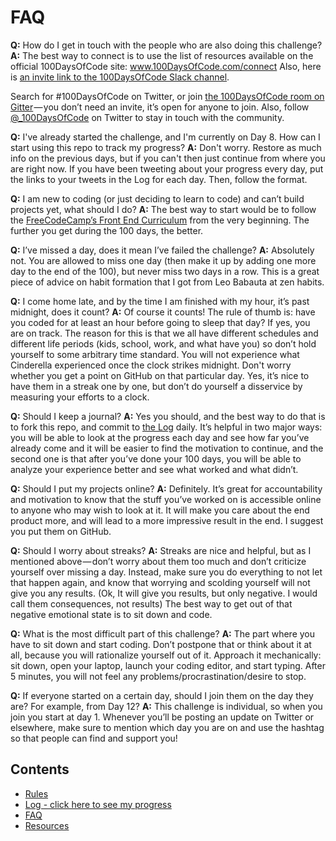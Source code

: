 # FAQ

**Q:** How do I get in touch with the people who are also doing this challenge?
**A:** The best way to connect is to use the list of resources available on the official 100DaysOfCode site:
www.100DaysOfCode.com/connect
Also, here is [an invite link to the 100DaysOfCode Slack channel](https://join.slack.com/t/100xcode/shared_invite/zt-gaxsv2fp-N8ORl8wxsOF3rHaXgavMLA).

Search for #100DaysOfCode on Twitter, or join [the 100DaysOfCode room on Gitter](https://gitter.im/Kallaway/100DaysOfCode) — you don’t need an invite, it’s open for anyone to join. Also, follow [@_100DaysOfCode](https://twitter.com/_100DaysOfCode) on Twitter to stay in touch with the community.

**Q:** I've already started the challenge, and I'm currently on Day 8. How can I start using this repo to track my progress?
**A:** Don't worry. Restore as much info on the previous days, but if you can't then just continue from where you are right now. If you have been tweeting about your progress every day, put the links to your tweets in the Log for each day. Then, follow the format.

**Q:** I am new to coding (or just deciding to learn to code) and can’t build projects yet, what should I do?
**A:** The best way to start would be to follow the [FreeCodeCamp’s Front End Curriculum](https://www.freecodecamp.com/) from the very beginning. The further you get during the 100 days, the better.

**Q:** I’ve missed a day, does it mean I’ve failed the challenge?
**A:** Absolutely not. You are allowed to miss one day (then make it up by adding one more day to the end of the 100), but never miss two days in a row. This is a great piece of advice on habit formation that I got from Leo Babauta at zen habits.

**Q:** I come home late, and by the time I am finished with my hour, it’s past midnight, does it count?
**A:** Of course it counts! The rule of thumb is: have you coded for at least an hour before going to sleep that day? If yes, you are on track.
The reason for this is that we all have different schedules and different life periods (kids, school, work, and what have you) so don’t hold yourself to some arbitrary time standard. You will not experience what Cinderella experienced once the clock strikes midnight.
Don't worry whether you get a point on GitHub on that particular day. Yes, it’s nice to have them in a streak one by one, but don’t do yourself a disservice by measuring your efforts to a clock.

**Q:** Should I keep a journal?
**A:** Yes you should, and the best way to do that is to fork this repo, and commit to [the Log](r1-log.md) daily. It’s helpful in two major ways: you will be able to look at the progress each day and see how far you’ve already come and it will be easier to find the motivation to continue, and the second one is that after you’ve done your 100 days, you will be able to analyze your experience better and see what worked and what didn’t.

**Q:** Should I put my projects online?
**A:** Definitely. It’s great for accountability and motivation to know that the stuff you’ve worked on is accessible online to anyone who may wish to look at it. It will make you care about the end product more, and will lead to a more impressive result in the end. I suggest you put them on GitHub.

**Q:** Should I worry about streaks?
**A:** Streaks are nice and helpful, but as I mentioned above — don’t worry about them too much and don’t criticize yourself over missing a day. Instead, make sure you do everything to not let that happen again, and know that worrying and scolding yourself will not give you any results. (Ok, It will give you results, but only negative. I would call them consequences, not results) The best way to get out of that negative emotional state is to sit down and code.

**Q:** What is the most difficult part of this challenge?
**A:** The part where you have to sit down and start coding. Don’t postpone that or think about it at all, because you will rationalize yourself out of it. Approach it mechanically: sit down, open your laptop, launch your coding editor, and start typing. After 5 minutes, you will not feel any problems/procrastination/desire to stop.

**Q:** If everyone started on a certain day, should I join them on the day they are? For example, from Day 12?
**A:** This challenge is individual, so when you join you start at day 1. Whenever you’ll be posting an update on Twitter or elsewhere, make sure to mention which day you are on and use the hashtag so that people can find and support you!

## Contents

* [Rules](rules.md)
* [Log - click here to see my progress](r1-log.md)
* [FAQ](FAQ.md)
* [Resources](resources.md)
